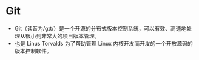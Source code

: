 # Git

- Git（读音为/gɪt/）是一个开源的分布式版本控制系统，可以有效、高速地处理从很小到非常大的项目版本管理。
- 也是 Linus Torvalds 为了帮助管理 Linux 内核开发而开发的一个开放源码的版本控制软件。
